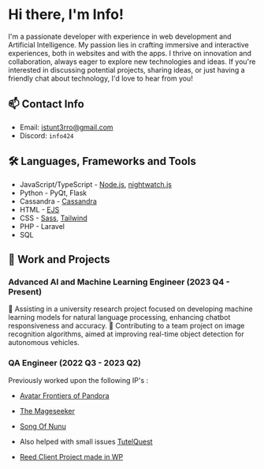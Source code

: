 # Hi there, I'm Info!

I'm a passionate developer with experience in web development and Artificial Intelligence. My passion lies in crafting immersive and interactive experiences, both in websites and with the apps. I thrive on innovation and collaboration, always eager to explore new technologies and ideas. If you're interested in discussing potential projects, sharing ideas, or just having a friendly chat about technology, I'd love to hear from you!

## 📫 Contact Info
- Email: [istunt3rro@gmail.com](mailto:istunt3rro@gmail.com)
- Discord: `info424`

## 🛠️ Languages, Frameworks and Tools
- JavaScript/TypeScript - [Node.js](https://nodejs.org/), [nightwatch.js](https://nightwatchjs.org/)
- Python - PyQt, Flask
- Cassandra - [Cassandra](https://cassandra.apache.org/_/index.html)
- HTML - [EJS](https://ejs.co/)
- CSS - [Sass](https://sass-lang.com/), [Tailwind](https://tailwindcss.com/)
- PHP - Laravel
- SQL

## 💼 Work and Projects
### Advanced AI and Machine Learning Engineer (2023 Q4 - Present)
🤖 Assisting in a university research project focused on developing machine learning models for natural language processing, enhancing chatbot responsiveness and accuracy.
🤖 Contributing to a team project on image recognition algorithms, aimed at improving real-time object detection for autonomous vehicles.

### QA Engineer (2022 Q3 - 2023 Q2)
Previously worked upon the following IP's :
- [Avatar Frontiers of Pandora](https://www.ubisoft.com/en-gb/game/avatar/frontiers-of-pandora)
- [The Mageseeker](https://www.themageseeker.com)
- [Song Of Nunu](https://www.songofnunu.com)
  
- Also helped with small issues [TutelQuest](https://alexejhero.itch.io/tutelquest)

- [Reed Client Project made in WP](https://rogojinidinstuf.ro)
